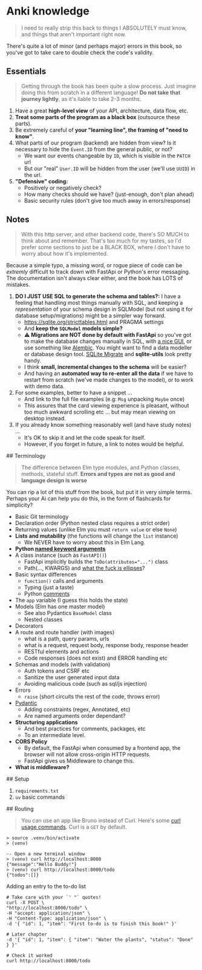 # Anki knowledge

> I need to really strip this back to things I ABSOLUTELY must know,
> and things that aren't important right now.

There's quite a lot of minor (and perhaps major) errors in this book, so you've got to take care to double check the code's validity.

## Essentials

> Getting through the book has been quite a slow process. Just imagine doing this from scratch in a different language! **Do not take that journey lightly**, as it's liable to take 2-3 months.

1. Have a great **high-level view** of your API, architecture, data flow, etc.
2. **Treat some parts of the program as a black box** (outsource these parts).
3. Be extremely careful of **your "learning line", the framing of "need to know"**.
4. What parts of our program (backend) are hidden from view? Is it necessary to
   hide the `Event.ID` from the general public, or not?
    - We want our events changeable by `ID`, which is visible in the `PATCH` url
    - But our "real" `User.ID` will be hidden from the user (we'll use `UUID`)
      in the url.
5. **"Defensive" coding:**
    - Positively or negatively check?
    - How many checks should we have? (just-enough, don't plan ahead)
    - Basic security rules (don't give too much away in errors/response)

## Notes

> With this http server, and other backend code, there's SO MUCH to think about
> and remember. That's too much for my tastes, so I'd prefer some sections to
> just be a BLACK BOX, where I don't have to worry about how it's implemented.

Because a simple typo, a missing word, or rogue piece of code can be _extremly_
difficult to track down with FastApi or Python's error messaging. The documentation
isn't always clear either, and the book has LOTS of mistakes.

1. **DO I JUST USE SQL to generate the schema and tables?:** I have a feeling that handling most things manually with SQL, and keeping a _representation_ of your schema design in SQLModel (but not using it for database setup/migrations) might be a simpler way forward.
    - https://sqlite.org/stricttables.html and PRAGMA settings
    - And **keep the `SQLModel` models simple?**
    - **⚠️ Migrations are NOT done by default with FastApi** so you've got to make the database changes manually in SQL, with [a nice GUI](https://sqlitebrowser.org/), or use something like [Alembic](https://alembic.sqlalchemy.org/en/latest/). You might want to find a data modeller or database design tool. [SQLite Migrate](https://github.com/simonw/sqlite-migrate) and **sqlite-utils** look pretty handy.
    - I think **small, incremental changes to the schema** will be easier?
    - And having an **automated way to re-enter all the data** if we have to restart from scratch (we've made changes to the model), or to work with demo data.
2. For some examples, better to have a snippet ...
    - And link to the full file examples (e.g: `Msg` unpacking `Maybe` once)
    - This assures that the card viewing experience is pleasant, without too much awkward scrolling etc ... but may mean viewing on desktop instead.
2. If you already know something reasonably well (and have study notes) ...
    - It's OK to skip it and let the code speak for itself.
    - However, if you forget in future, a link to notes would be helpful.


## Terminology

> The difference between Elm type modules,
> and Python classes, methods, stateful stuff.
> **Errors and types are not as good and language design is worse**

You can rip a lot of this stuff from the book, but put it in very simple terms. Perhaps your Ai can help you do this, in the form of flashcards for simplicity?

- Basic Git terminology
- Declaration order (Python nested class requires a strict order)
- Returning values (unlike Elm you must `return value` or else `None`)
- **Lists and mutability** (the functions will change the `list` instance)
    - We NEVER have to worry about this in Elm Lang.
- **Python [named keyword arguments](https://treyhunner.com/2018/04/keyword-arguments-in-python/)**
- A class instance (such as `FastAPI()`)
    - FastApi implicitly builds the `ToDo(attributes="...")` class
    - Path(..., KWARGS) and [what the fuck is ellipses](https://tinyurl.com/pydantic-wtf-is-elipsis)?
- Basic syntax differences
    - `function()` calls and arguments
    - Typing (just a taste)
    - Python [comments](https://realpython.com/python-comments-guide/)
- The `app` variable (I guess this holds the state)
- Models (Elm has one master model)
    - See also Pydantics `BaseModel` class
    - Nested classes
- Decorators
- A route and route handler (with images)
    - what is a path, query params, urls
    - what is a request, request body, response body, response header
    - RESTful elements and actions
    - Code responses (does not exist) and ERROR handling etc
- Schemas and models (with validation)
    - Auth tokens and CSRF etc
    - Sanitize the user generated input data
    - Avoiding malicious code (such as sql/js injection)
- Errors
    - `raise` (short circuits the rest of the code, throws error)
- [Pydantic](https://medium.com/@marcnealer/a-practical-guide-to-using-pydantic-8aafa7feebf6)
    - Adding constraints (regex, Annotated, etc)
    - Are named arguments order dependant?
- **Structuring applications**
    - And best practices for comments, packages, etc
    - To an intermediate level.
- **CORS Policy**
    - By default, the FastApi when consumed by a frontend app, the browser will not allow cross-origin HTTP requests.
    - FastApi gives us Middleware to change this.
- **What is middleware?**


## Setup

1. `requirements.txt`
2. `uv` basic commands

## Routing

> You can use an app like Bruno instead of Curl.
> Here's some [curl usage commands](https://gist.github.com/subfuzion/08c5d85437d5d4f00e58#curl-usage).
> Curl is a `GET` by default.

```terminal
> source .venv/bin/activate
> (venv)

-- Open a new terminal window
> (venv) curl http://localhost:8000
{"message":"Hello Buddy!"}
> (venv) curl http://localhost:8000/todo
{"todos":[]}
```

Adding an entry to the to-do list

```terminal
# Take care with your `' "` quotes!
curl -X POST \
"http://localhost:8000/todo" \
-H "accept: application/json" \
-H "Content-Type: application/json" \
-d '{ "id": 1, "item": "First to-do is to finish this book!" }'

# Later chapter
-d '{ "id": 1, "item": { "item": "Water the plants", "status": "Done" } }'

# Check it worked
curl http://localhost:8000/todo
``` 
